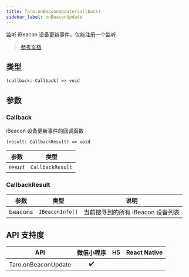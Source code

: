 ```yaml
---
title: Taro.onBeaconUpdate(callback)
sidebar_label: onBeaconUpdate
---
```


监听 iBeacon 设备更新事件，仅能注册一个监听

> [参考文档](https://developers.weixin.qq.com/miniprogram/dev/api/device/ibeacon/wx.onBeaconUpdate.html)

## 类型

```tsx
(callback: Callback) => void
```

## 参数

### Callback

iBeacon 设备更新事件的回调函数

```tsx
(result: CallbackResult) => void
```

<table>
  <thead>
    <tr>
      <th>参数</th>
      <th>类型</th>
    </tr>
  </thead>
  <tbody>
    <tr>
      <td>result</td>
      <td><code>CallbackResult</code></td>
    </tr>
  </tbody>
</table>

### CallbackResult

<table>
  <thead>
    <tr>
      <th>参数</th>
      <th>类型</th>
      <th>说明</th>
    </tr>
  </thead>
  <tbody>
    <tr>
      <td>beacons</td>
      <td><code>IBeaconInfo[]</code></td>
      <td>当前搜寻到的所有 iBeacon 设备列表</td>
    </tr>
  </tbody>
</table>

## API 支持度

|         API         | 微信小程序 | H5 | React Native |
|:-------------------:|:-----:|:--:|:------------:|
| Taro.onBeaconUpdate |  ✔️   |    |              |
